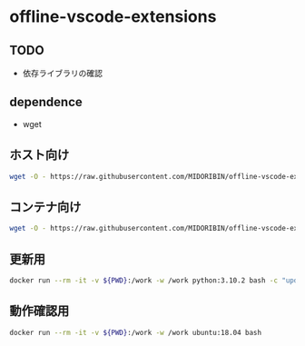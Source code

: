 # offline-vscode-extensions

## TODO

* 依存ライブラリの確認

## dependence

* wget

## ホスト向け

```sh
wget -O - https://raw.githubusercontent.com/MIDORIBIN/offline-vscode-extensions/main/host_install.sh | bash
```

## コンテナ向け

```sh
wget -O - https://raw.githubusercontent.com/MIDORIBIN/offline-vscode-extensions/main/container_install.sh | bash
```

## 更新用

```sh
docker run --rm -it -v ${PWD}:/work -w /work python:3.10.2 bash -c "update/update.sh"
```

## 動作確認用

```sh
docker run --rm -it -v ${PWD}:/work -w /work ubuntu:18.04 bash
```
